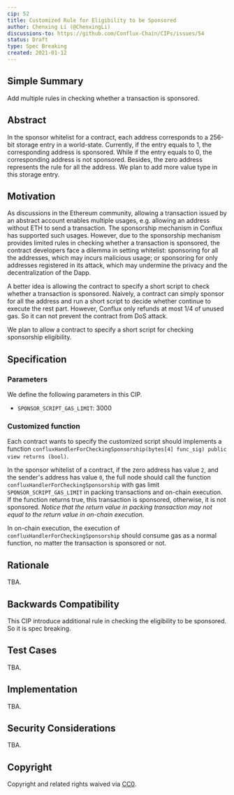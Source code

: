 ```yaml
---
cip: 52
title: Customized Rule for Eligibility to be Sponsored
author: Chenxing Li (@ChenxingLi)
discussions-to: https://github.com/Conflux-Chain/CIPs/issues/54
status: Draft
type: Spec Breaking
created: 2021-01-12
---
```


## Simple Summary
Add multiple rules in checking whether a transaction is sponsored. 

## Abstract
In the sponsor whitelist for a contract, each address corresponds to a 256-bit storage entry in a world-state. Currently, if the entry equals to 1, the corresponding address is sponsored. While if the entry equals to 0, the corresponding address is not sponsored. Besides, the zero address represents the rule for all the address. We plan to add more value type in this storage entry. 

## Motivation
As discussions in the Ethereum community, allowing a transaction issued by an abstract account enables multiple usages, e.g. allowing an address without ETH to send a transaction. The sponsorship mechanism in Conflux has supported such usages. However, due to the sponsorship mechanism provides limited rules in checking whether a transaction is sponsored, the contract developers face a dilemma in setting whitelist: sponsoring for all the addresses, which may incurs malicious usage; or sponsoring for only addresses registered in its attack, which may undermine the privacy and the decentralization of the Dapp. 

A better idea is allowing the contract to specify a short script to check whether a transaction is sponsored. Naively, a contract can simply sponsor for all the address and run a short script to decide whether continue to execute the rest part. However, Conflux only refunds at most 1/4 of unused gas. So it can not prevent the contract from DoS attack. 

We plan to allow a contract to specify a short script for checking sponsorship eligibility.  

## Specification
<!--The technical specification should describe the syntax and semantics of any new feature. The specification should be detailed enough to allow competing, interoperable implementations for any of the current Conflux platforms ([conflux-rust](https://github.com/Conflux-Chain/conflux-rust)).-->

### Parameters

We define the following parameters in this CIP.

- `SPONSOR_SCRIPT_GAS_LIMIT`: 3000

### Customized function

Each contract wants to specify the customized script should implements a function `confluxHandlerForCheckingSponsorship(bytes[4] func_sig) public view returns (bool)`. 

In the sponsor whitelist of a contract, if the zero address has value `2`, and the sender's address has value `0`, the full node should call the function `confluxHandlerForCheckingSponsorship` with gas limit `SPONSOR_SCRIPT_GAS_LIMIT` in packing transactions and on-chain execution. If the function returns true, this transaction is sponsored, otherwise, it is not sponsored. *Notice that the return value in packing transaction may not equal to the return value in on-chain execution.* 

In on-chain execution, the execution of `confluxHandlerForCheckingSponsorship` should consume gas as a normal function, no matter the transaction is sponsored or not. 

## Rationale

TBA.

## Backwards Compatibility

This CIP introduce additional rule in checking the eligibility to be sponsored. So it is spec breaking. 

## Test Cases

TBA.

## Implementation

TBA.

## Security Considerations

TBA.

## Copyright
Copyright and related rights waived via [CC0](https://creativecommons.org/publicdomain/zero/1.0/).

